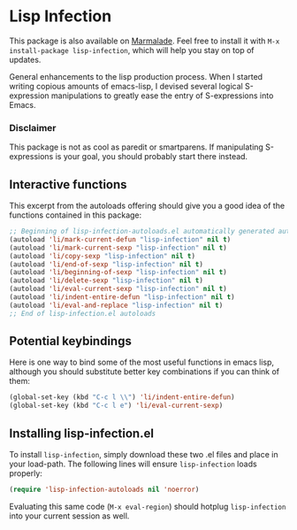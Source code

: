 # Lisp Infection

This package is also available on
[Marmalade](http://marmalade-repo.org/). Feel free to install it with
`M-x install-package lisp-infection`, which will help you stay on top
of updates.

General enhancements to the lisp production process. When I started
writing copious amounts of emacs-lisp, I devised several logical
S-expression manipulations to greatly ease the entry of S-expressions
into Emacs.

### Disclaimer

This package is not as cool as paredit or smartparens. If manipulating
S-expressions is your goal, you should probably start there instead.

## Interactive functions

This excerpt from the autoloads offering should give you a good idea
of the functions contained in this package:

```lisp
;; Beginning of lisp-infection-autoloads.el automatically generated autoloads
(autoload 'li/mark-current-defun "lisp-infection" nil t)
(autoload 'li/mark-current-sexp "lisp-infection" nil t)
(autoload 'li/copy-sexp "lisp-infection" nil t)
(autoload 'li/end-of-sexp "lisp-infection" nil t)
(autoload 'li/beginning-of-sexp "lisp-infection" nil t)
(autoload 'li/delete-sexp "lisp-infection" nil t)
(autoload 'li/eval-current-sexp "lisp-infection" nil t)
(autoload 'li/indent-entire-defun "lisp-infection" nil t)
(autoload 'li/eval-and-replace "lisp-infection" nil t)
;; End of lisp-infection.el autoloads
```

## Potential keybindings

Here is one way to bind some of the most useful functions in emacs
lisp, although you should substitute better key combinations if you
can think of them:

```lisp
(global-set-key (kbd "C-c l \\") 'li/indent-entire-defun)
(global-set-key (kbd "C-c l e") 'li/eval-current-sexp)
```

## Installing lisp-infection.el

To install `lisp-infection`, simply download these two .el files and
place in your load-path. The following lines will ensure
`lisp-infection` loads properly:

```lisp
(require 'lisp-infection-autoloads nil 'noerror)
```

Evaluating this same code (`M-x eval-region`) should hotplug
`lisp-infection` into your current session as well.
